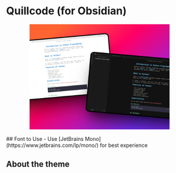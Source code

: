 # Quillcode (for Obsidian)
<p align="center">
  <img width="75%" src="assets/screenshot.png">
</p>
## Font to Use
- Use [JetBrains Mono](https://www.jetbrains.com/lp/mono/) for best experience

## About the theme
